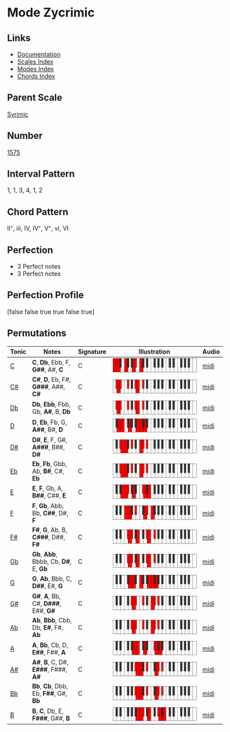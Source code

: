 # Mode Zycrimic

## Links

- [Documentation](index.md)
- [Scales Index](Scales.md)
- [Modes Index](Modes.md)
- [Chords Index](Chords.md)

## Parent Scale

[Syrimic](ScaleSyrimic.md)

## Number

[1575](https://ianring.com/musictheory/scales/1575)

## Interval Pattern

1, 1, 3, 4, 1, 2

## Chord Pattern

II⁺, iii, IV, IV⁺, V⁺, vi, VI

## Perfection

- 3 Perfect notes
- 3 Perfect notes

## Perfection Profile

[false false true true false true]

## Permutations

| Tonic | Notes | Signature | Illustration | Audio |
|-------|-------|-----------|--------------|-------|
| [C](ModeCNaturalZycrimic.md) | **C**, **Db**, Ebb, F, **G##**, A#, **C** | C | ![CNaturalZycrimic](ModeCNaturalZycrimic.png) | [midi](https://github.com/edipermadi/music/blob/main/docs/ModeCNaturalZycrimic.mid?raw=true) |
| [C#](ModeCSharpZycrimic.md) | **C#**, **D**, Eb, F#, **G###**, A##, **C#** | C | ![CSharpZycrimic](ModeCSharpZycrimic.png) | [midi](https://github.com/edipermadi/music/blob/main/docs/ModeCSharpZycrimic.mid?raw=true) |
| [Db](ModeDFlatZycrimic.md) | **Db**, **Ebb**, Fbb, Gb, **A#**, B, **Db** | C | ![DFlatZycrimic](ModeDFlatZycrimic.png) | [midi](https://github.com/edipermadi/music/blob/main/docs/ModeDFlatZycrimic.mid?raw=true) |
| [D](ModeDNaturalZycrimic.md) | **D**, **Eb**, Fb, G, **A##**, B#, **D** | C | ![DNaturalZycrimic](ModeDNaturalZycrimic.png) | [midi](https://github.com/edipermadi/music/blob/main/docs/ModeDNaturalZycrimic.mid?raw=true) |
| [D#](ModeDSharpZycrimic.md) | **D#**, **E**, F, G#, **A###**, B##, **D#** | C | ![DSharpZycrimic](ModeDSharpZycrimic.png) | [midi](https://github.com/edipermadi/music/blob/main/docs/ModeDSharpZycrimic.mid?raw=true) |
| [Eb](ModeEFlatZycrimic.md) | **Eb**, **Fb**, Gbb, Ab, **B#**, C#, **Eb** | C | ![EFlatZycrimic](ModeEFlatZycrimic.png) | [midi](https://github.com/edipermadi/music/blob/main/docs/ModeEFlatZycrimic.mid?raw=true) |
| [E](ModeENaturalZycrimic.md) | **E**, **F**, Gb, A, **B##**, C##, **E** | C | ![ENaturalZycrimic](ModeENaturalZycrimic.png) | [midi](https://github.com/edipermadi/music/blob/main/docs/ModeENaturalZycrimic.mid?raw=true) |
| [F](ModeFNaturalZycrimic.md) | **F**, **Gb**, Abb, Bb, **C##**, D#, **F** | C | ![FNaturalZycrimic](ModeFNaturalZycrimic.png) | [midi](https://github.com/edipermadi/music/blob/main/docs/ModeFNaturalZycrimic.mid?raw=true) |
| [F#](ModeFSharpZycrimic.md) | **F#**, **G**, Ab, B, **C###**, D##, **F#** | C | ![FSharpZycrimic](ModeFSharpZycrimic.png) | [midi](https://github.com/edipermadi/music/blob/main/docs/ModeFSharpZycrimic.mid?raw=true) |
| [Gb](ModeGFlatZycrimic.md) | **Gb**, **Abb**, Bbbb, Cb, **D#**, E, **Gb** | C | ![GFlatZycrimic](ModeGFlatZycrimic.png) | [midi](https://github.com/edipermadi/music/blob/main/docs/ModeGFlatZycrimic.mid?raw=true) |
| [G](ModeGNaturalZycrimic.md) | **G**, **Ab**, Bbb, C, **D##**, E#, **G** | C | ![GNaturalZycrimic](ModeGNaturalZycrimic.png) | [midi](https://github.com/edipermadi/music/blob/main/docs/ModeGNaturalZycrimic.mid?raw=true) |
| [G#](ModeGSharpZycrimic.md) | **G#**, **A**, Bb, C#, **D###**, E##, **G#** | C | ![GSharpZycrimic](ModeGSharpZycrimic.png) | [midi](https://github.com/edipermadi/music/blob/main/docs/ModeGSharpZycrimic.mid?raw=true) |
| [Ab](ModeAFlatZycrimic.md) | **Ab**, **Bbb**, Cbb, Db, **E#**, F#, **Ab** | C | ![AFlatZycrimic](ModeAFlatZycrimic.png) | [midi](https://github.com/edipermadi/music/blob/main/docs/ModeAFlatZycrimic.mid?raw=true) |
| [A](ModeANaturalZycrimic.md) | **A**, **Bb**, Cb, D, **E##**, F##, **A** | C | ![ANaturalZycrimic](ModeANaturalZycrimic.png) | [midi](https://github.com/edipermadi/music/blob/main/docs/ModeANaturalZycrimic.mid?raw=true) |
| [A#](ModeASharpZycrimic.md) | **A#**, **B**, C, D#, **E###**, F###, **A#** | C | ![ASharpZycrimic](ModeASharpZycrimic.png) | [midi](https://github.com/edipermadi/music/blob/main/docs/ModeASharpZycrimic.mid?raw=true) |
| [Bb](ModeBFlatZycrimic.md) | **Bb**, **Cb**, Dbb, Eb, **F##**, G#, **Bb** | C | ![BFlatZycrimic](ModeBFlatZycrimic.png) | [midi](https://github.com/edipermadi/music/blob/main/docs/ModeBFlatZycrimic.mid?raw=true) |
| [B](ModeBNaturalZycrimic.md) | **B**, **C**, Db, E, **F###**, G##, **B** | C | ![BNaturalZycrimic](ModeBNaturalZycrimic.png) | [midi](https://github.com/edipermadi/music/blob/main/docs/ModeBNaturalZycrimic.mid?raw=true) |
